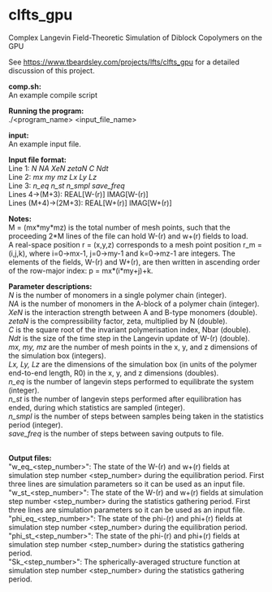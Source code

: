 # clfts_gpu
Complex Langevin Field-Theoretic Simulation of Diblock Copolymers on the GPU

See https://www.tbeardsley.com/projects/lfts/clfts_gpu for a detailed discussion of this project.<br>

<b>comp.sh:</b><br>
An example compile script

<b>Running the program:</b><br>
./<program_name> <input_file_name><br>

<b>input:</b><br>
An example input file.

<b>Input file format:</b><br>
Line 1: <em>N NA XeN zetaN C Ndt</em><br>
Line 2: <em>mx my mz Lx Ly Lz</em><br>
Line 3: <em>n_eq n_st n_smpl save_freq</em><br>
Lines 4->(M+3): REAL[W-(r)] IMAG[W-(r)]<br>
Lines (M+4)->(2M+3): REAL[W+(r)] IMAG[W+(r)]<br>

<b>Notes:</b><br>
M = (mx\*my\*mz) is the total number of mesh points, such that the proceeding 2*M lines of the file can hold W-(r) and w+(r) fields to load.<br>
A real-space position r = (x,y,z) corresponds to a mesh point position r_m = (i,j,k), where i=0->mx-1, j=0->my-1 and k=0->mz-1 are integers. The elements of the fields, W-(r) and W+(r), are then written in ascending order of the row-major index: p = mx\*(i\*my+j)+k.<br>

<b>Parameter descriptions:</b><br>
<em>N</em> is the number of monomers in a single polymer chain (integer).<br>
<em>NA</em> is the number of monomers in the A-block of a polymer chain (integer).<br>
<em>XeN</em> is the interaction strength between A and B-type monomers (double).<br>
<em>zetaN</em> is the compressibility factor, zeta, multiplied by N (double).<br>
<em>C</em> is the square root of the invariant polymerisation index, Nbar (double).<br>
<em>Ndt</em> is the size of the time step in the Langevin update of W-(r) (double).<br>
<em>mx, my, mz</em> are the number of mesh points in the x, y, and z dimensions of the simulation box (integers).<br>
<em>Lx, Ly, Lz</em> are the dimensions of the simulation box (in units of the polymer end-to-end length, R0) in the x, y, and z dimensions (doubles).<br>
<em>n_eq</em> is the number of langevin steps performed to equilibrate the system (integer).<br>
<em>n_st</em> is the number of langevin steps performed after equilibration has ended, during which statistics are sampled (integer).<br>
<em>n_smpl</em> is the number of steps between samples being taken in the statistics period (integer).<br>
<em>save_freq</em> is the number of steps between saving outputs to file.<br><br>

<b>Output files:</b><br>
"w_eq_<step_number>": The state of the W-(r) and w+(r) fields at simulation step number <step_number> during the equilibration period. First three lines are simulation parameters so it can be used as an input file.<br>
"w_st_<step_number>": The state of the W-(r) and w+(r) fields at simulation step number <step_number> during the statistics gathering period. First three lines are simulation parameters so it can be used as an input file.<br>
"phi_eq_<step_number>": The state of the phi-(r) and phi+(r) fields at simulation step number <step_number> during the equilibration period.<br>
"phi_st_<step_number>": The state of the phi-(r) and phi+(r) fields at simulation step number <step_number> during the statistics gathering period.<br>
"Sk_<step_number>": The spherically-averaged structure function at simulation step number <step_number> during the statistics gathering period.<br>

